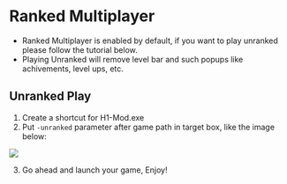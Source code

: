 # Ranked Multiplayer

* Ranked Multiplayer is enabled by default, if you want to play unranked please follow the tutorial below.
* Playing Unranked will remove level bar and such popups like achivements, level ups, etc.

## Unranked Play

1. Create a shortcut for H1-Mod.exe
2. Put `-unranked` parameter after game path in target box, like the image below:

![](/img/unranked.png)

3. Go ahead and launch your game, Enjoy!
